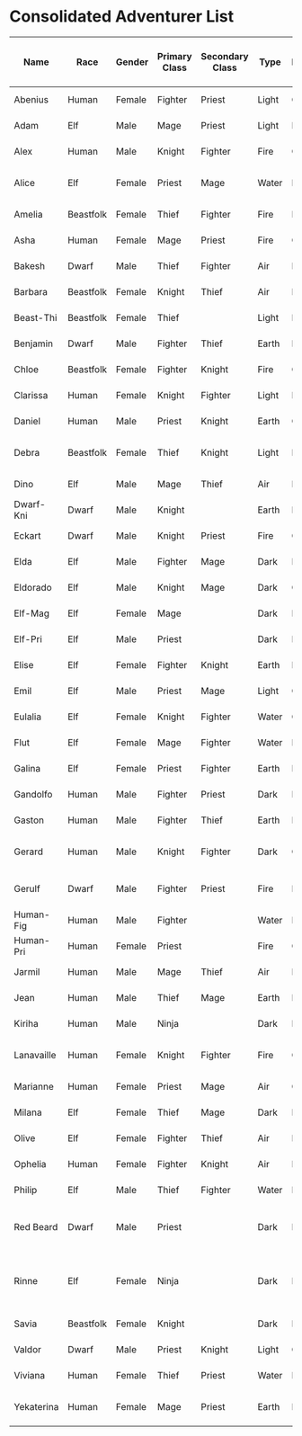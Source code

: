 # Consolidated Adventurer List

| Name       | Race      | Gender | Primary Class | Secondary Class | Type  | Personality | Classification | Unique Bone Name                                  | Original Release Date | Alternate Form Release Date |
| ---------- | --------- | ------ | ------------- | --------------- | ----- | ----------- | -------------- | ------------------------------------------------- | --------------------- | --------------------------- |
| Abenius    | Human     | Female | Fighter       | Priest          | Light | Good        | Legendary      | Fighter Called the Glintblade                     | 2024-12-06            |                             |
| Adam       | Elf       | Male   | Mage          | Priest          | Light | Evil        | Legendary      | Mage Called the Millenial Lord                    | 2024-10-15            |                             |
| Alex       | Human     | Male   | Knight        | Fighter         | Fire  | Good        | General        | Smoldering Knight                                 | 2024-10-15            |                             |
| Alice      | Elf       | Female | Priest        | Mage            | Water | Evil        | Legendary      | Girl Called the Dark One's Maiden                 | 2024-10-15            |                             |
| Amelia     | Beastfolk | Female | Thief         | Fighter         | Fire  | Evil        | General        | Cunning Thief                                     | 2024-10-15            |                             |
| Asha       | Human     | Female | Mage          | Priest          | Fire  | Good        | General        | Single-Minded Mage                                | 2024-10-15            |                             |
| Bakesh     | Dwarf     | Male   | Thief         | Fighter         | Air   | Evil        | General        | Unleashed Thief                                   | 2024-10-15            |                             |
| Barbara    | Beastfolk | Female | Knight        | Thief           | Air   | Neutral     | General        | Duty-Bound Knight                                 | 2024-10-15            |                             |
| Beast-Thi  | Beastfolk | Female | Thief         |                 | Light | Evil        | Anonymous      |                                                   | 2024-10-15            |                             |
| Benjamin   | Dwarf     | Male   | Fighter       | Thief           | Earth | Neutral     | General        | Rousing Warrior                                   | 2024-10-15            |                             |
| Chloe      | Beastfolk | Female | Fighter       | Knight          | Fire  | Good        | General        | Brave Warrior                                     | 2024-10-15            |                             |
| Clarissa   | Human     | Female | Knight        | Fighter         | Light | Neutral     | General        | Faithful Knight                                   | 2024-10-15            |                             |
| Daniel     | Human     | Male   | Priest        | Knight          | Earth | Good        | General        | Brawny Priest                                     | 2024-10-15            |                             |
| Debra      | Beastfolk | Female | Thief         | Knight          | Light | Neutral     | Legendary      | Heroic Outlaw Called the Beastfolk Wraith         | 2024-10-15            |                             |
| Dino       | Elf       | Male   | Mage          | Thief           | Air   | Neutral     | General        | Capricious Mage                                   | 2024-10-15            |                             |
| Dwarf-Kni  | Dwarf     | Male   | Knight        |                 | Earth | Neutral     | Anonymous      |                                                   | 2024-10-15            |                             |
| Eckart     | Dwarf     | Male   | Knight        | Priest          | Fire  | Good        | General        | Proud Knight                                      | 2024-10-15            |                             |
| Elda       | Elf       | Male   | Fighter       | Mage            | Dark  | Evil        | General        | Wild Warrior                                      | 2024-10-15            |                             |
| Eldorado   | Elf       | Male   | Knight        | Mage            | Dark  | Good        | General        | Loyal Knight                                      | 2024-10-15            |                             |
| Elf-Mag    | Elf       | Female | Mage          |                 | Dark  | Neutral     | Anonymous      |                                                   | 2024-10-15            |                             |
| Elf-Pri    | Elf       | Male   | Priest        |                 | Dark  | Evil        | Anonymous      |                                                   | 2024-10-15            |                             |
| Elise      | Elf       | Female | Fighter       | Knight          | Earth | Neutral     | General        | Valiant Warrior                                   | 2024-10-15            |                             |
| Emil       | Elf       | Male   | Priest        | Mage            | Light | Good        | General        | Unwavering Priest                                 | 2024-10-15            |                             |
| Eulalia    | Elf       | Female | Knight        | Fighter         | Water | Good        | General        | Devoted Knight                                    | 2024-10-15            |                             |
| Flut       | Elf       | Female | Mage          | Fighter         | Water | Neutral     | General        | Ardent Mage                                       | 2024-10-15            | 2024-12-19                  |
| Galina     | Elf       | Female | Priest        | Fighter         | Earth | Evil        | General        | Puritan Priest                                    | 2024-10-15            |                             |
| Gandolfo   | Human     | Male   | Fighter       | Priest          | Dark  | Evil        | General        | Savage Warrior                                    | 2024-10-15            |                             |
| Gaston     | Human     | Male   | Fighter       | Thief           | Earth | Evil        | General        | Raging Warrior                                    | 2024-10-15            |                             |
| Gerard     | Human     | Male   | Knight        | Fighter         | Dark  | Good        | Legendary      | Knight Called Thundersmiter's Protection          | 2024-10-22            |                             |
| Gerulf     | Dwarf     | Male   | Fighter       | Priest          | Fire  | Evil        | Legendary      | Miner Who Awakened a Volcano                      | 2024-10-15            |                             |
| Human-Fig  | Human     | Male   | Fighter       |                 | Water | Neutral     | Anonymous      |                                                   | 2024-10-15            |                             |
| Human-Pri  | Human     | Female | Priest        |                 | Fire  | Good        | Anonymous      |                                                   | 2024-10-15            |                             |
| Jarmil     | Human     | Male   | Mage          | Thief           | Air   | Evil        | General        | Sketchy Mage                                      | 2024-10-15            |                             |
| Jean       | Human     | Male   | Thief         | Mage            | Earth | Neutral     | General        | Sooth Thief                                       | 2024-10-15            |                             |
| Kiriha     | Human     | Male   | Ninja         |                 | Dark  | Evil        | General        |                                                   | 2025-01-30            |                             |
| Lanavaille | Human     | Female | Knight        | Fighter         | Fire  | Good        | Legendary      | Kingdom's Blademaster Princess Savior             | 2024-10-15            | 2024-10-15                  |
| Marianne   | Human     | Female | Priest        | Mage            | Air   | Good        | General        | Covetous Priest                                   | 2024-10-15            |                             |
| Milana     | Elf       | Female | Thief         | Mage            | Dark  | Evil        | General        | Lone Thief                                        | 2024-10-15            |                             |
| Olive      | Elf       | Female | Fighter       | Thief           | Air   | Neutral     | General        | Stalwart Warrior                                  | 2024-10-15            |                             |
| Ophelia    | Human     | Female | Fighter       | Knight          | Air   | Neutral     | General        | Deft Thief                                        | 2024-10-15            |                             |
| Philip     | Elf       | Male   | Thief         | Fighter         | Water | Neutral     | General        | Cunning Thief                                     | 2024-10-15            |                             |
| Red Beard  | Dwarf     | Male   | Priest        |                 | Dark  | Neutral     | Legendary      | Priest Who Rebelled Against the Gods              | 2025-01-16            |                             |
| Rinne      | Elf       | Female | Ninja         |                 | Dark  | Evil        | Legendary      | Shinobi Whispered to be the Decapitating Camellia | 2025-01-30            |                             |
| Savia      | Beastfolk | Female | Knight        |                 | Dark  | Evil        | Legendary      | Soaring Blackstar                                 | 2025-02-13            |                             |
| Valdor     | Dwarf     | Male   | Priest        | Knight          | Light | Good        | General        | Devout Priest                                     | 2024-10-15            |                             |
| Viviana    | Human     | Female | Thief         | Priest          | Water | Evil        | General        | Errant Thief                                      | 2024-10-15            |                             |
| Yekaterina | Human     | Female | Mage          | Priest          | Earth | Neutral     | Legendary      | Mage Possessed by the Skull                       | 2024-10-15            |                             |